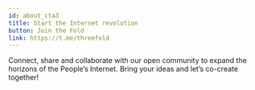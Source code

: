 ```yaml
---
id: about_cta3
title: Start the Internet revolution
button: Join the Fold
link: https://t.me/threefold
---
```

Connect, share and collaborate with our open community to expand the horizons of the People’s Internet. Bring your ideas and let’s co-create together!

